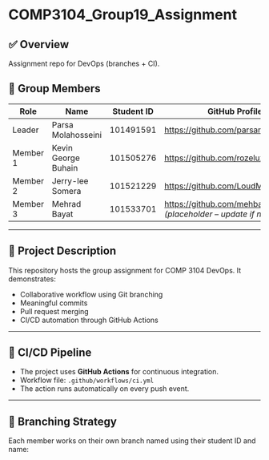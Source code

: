 # COMP3104_Group19_Assignment

## ✅ Overview
Assignment repo for DevOps (branches + CI).

## 👥 Group Members
| Role     | Name                         | Student ID  | GitHub Profile |
|----------|------------------------------|-------------|----------------|
| Leader   | Parsa Molahosseini          | 101491591   | https://github.com/parsamollahoseini |
| Member 1 | Kevin George Buhain         | 101505276   | https://github.com/rozeluxe01 |
| Member 2 | Jerry-lee Somera            | 101521229   | https://github.com/LoudMouthLemon |
| Member 3 | Mehrad Bayat                | 101533701   | https://github.com/mehbayat  *(placeholder – update if needed)* |

---

## 📌 Project Description
This repository hosts the group assignment for COMP 3104 DevOps. It demonstrates:
- Collaborative workflow using Git branching
- Meaningful commits
- Pull request merging
- CI/CD automation through GitHub Actions

---

## 🔧 CI/CD Pipeline
- The project uses **GitHub Actions** for continuous integration.
- Workflow file: `.github/workflows/ci.yml`
- The action runs automatically on every push event.

---

## 🌿 Branching Strategy
Each member works on their own branch named using their student ID and name:
